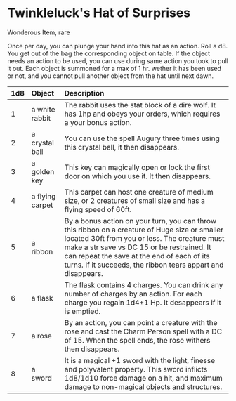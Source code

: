 # Twinkleluck's Hat of Surprises

Wonderous Item, rare

Once per day, you can plunge your hand into this hat as an action. Roll a d8. You get out of the bag the corresponding object on table. If the object needs an action to be used, you can use during same action you took to pull it out. Each object is summoned for a max of 1 hr. wether it has been used or not, and you cannot pull another object from the hat until next dawn.

| 1d8 | Object          | Description                                                                                                                                                                                                                                                                                                 |
| :-  | :-              | :-                                                                                                                                                                                                                                                                                                          |
| 1   | a white rabbit  | The rabbit uses the stat block of a dire wolf. It has 1hp and obeys your orders, which requires a your bonus action. |                                                                                                                                                                                      |
| 2   | a crystal ball  | You can use the spell Augury three times using this crystal ball, it then disappears.                                                                                                                                                                                                                       |
| 3   | a golden key    | This key can magically open or lock the first door on which you use it. It then disappears.                                                                                                                                                                                                                 |
| 4   | a flying carpet | This carpet can host one creature of medium size, or 2 creatures of small size and has a flying speed of 60ft.                                                                                                                                                                                              |
| 5   | a ribbon        | By a bonus action on your turn, you can throw this ribbon on a creature of Huge size or smaller located 30ft from you or less. The creature must make a str save vs DC 15 or be restrained. It can repeat the save at the end of each of its turns. If it succeeds, the ribbon tears appart and disappears. |
| 6   | a flask         | The flask contains 4 charges. You can drink any number of charges by an action. For each charge you regain 1d4+1 Hp. It desappears if it is emptied.                                                                                                                                                        |
| 7   | a rose          | By an action, you can point a creature with the rose and cast the Charm Person spell with a DC of 15. When the spell ends, the rose withers then disappears.                                                                                                                                                |
| 8   | a sword         | It is a magical +1 sword with the light, finesse and polyvalent property. This sword inflicts 1d8/1d10 force damage on a hit, and maximum damage to non-magical objects and structures.                                                                                                                     |
